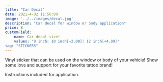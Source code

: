 ```yaml
---
title: "Car Decal"
date: 2021-4-02 11:50:00
image: '../../images/decal.jpg'
description: "Car decal for window or body application" 
price: 8
customField:
    name: Car decal size!
    values: "8 inch| 10 inch[+2.00]| 12 inch[+4.00]"
tag: "STICKERS"
---
```


Vinyl sticker that can be used on the window or body of your vehicle! Show some love and support for your favorite tattoo brand!

Instructions included for application.